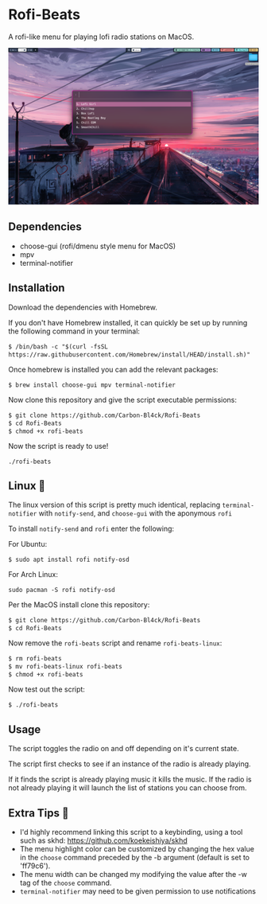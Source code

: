 # Rofi-Beats
A rofi-like menu for playing lofi radio stations on MacOS.

![demo.png](demo.png)

## Dependencies
- choose-gui (rofi/dmenu style menu for MacOS)
- mpv
- terminal-notifier

## Installation

Download the dependencies with Homebrew.

If you don't have Homebrew installed, it can quickly be set up by running the following command in your terminal:

```
$ /bin/bash -c "$(curl -fsSL https://raw.githubusercontent.com/Homebrew/install/HEAD/install.sh)"
```
Once homebrew is installed you can add the relevant packages:

```
$ brew install choose-gui mpv terminal-notifier
```

Now clone this repository and give the script executable permissions:

```
$ git clone https://github.com/Carbon-Bl4ck/Rofi-Beats
$ cd Rofi-Beats
$ chmod +x rofi-beats
```
Now the script is ready to use! 

```
./rofi-beats
```

## Linux 🐧

The linux version of this script is pretty much identical, replacing `terminal-notifier` with `notify-send`, and `choose-gui` with the aponymous `rofi`

To install `notify-send` and `rofi` enter the following:

For Ubuntu:
```
$ sudo apt install rofi notify-osd
```
For Arch Linux:

```
sudo pacman -S rofi notify-osd
```

Per the MacOS install clone this repository:

```
$ git clone https://github.com/Carbon-Bl4ck/Rofi-Beats
$ cd Rofi-Beats
```
Now remove the `rofi-beats` script and rename `rofi-beats-linux`:

```
$ rm rofi-beats
$ mv rofi-beats-linux rofi-beats
$ chmod +x rofi-beats
```

Now test out the script:
```
$ ./rofi-beats
```
## Usage

The script toggles the radio on and off depending on it's current state. 

The script first checks to see if an instance of the radio is already playing. 

If it finds the script is already playing music it kills the music. If the radio is not already playing it will launch the list of stations you can choose from.

## Extra Tips 📝

- I'd highly recommend linking this script to a keybinding, using a tool such as skhd: https://github.com/koekeishiya/skhd
- The menu highlight color can be customized by changing the hex value in the `choose` command preceded by the -b argument (default is set to 'ff79c6').
- The menu width can be changed my modifying the value after the -w tag of the `choose` command.
- `terminal-notifier` may need to be given permission to use notifications

